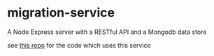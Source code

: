 migration-service
=================

A Node Express server with a RESTful API and a Mongodb data store

see [this repo](https://github.com/protonate/migration-client) for the code which uses this service

